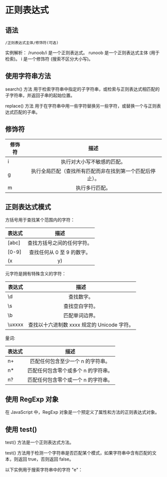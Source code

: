 # 正则表达式
## 语法
```
/正则表达式主体/修饰符(可选)
```
实例解析：
/runoob/i  是一个正则表达式。
runoob  是一个正则表达式主体 (用于检索)。
i  是一个修饰符 (搜索不区分大小写)。

## 使用字符串方法
search() 方法 用于检索字符串中指定的子字符串，或检索与正则表达式相匹配的子字符串，并返回子串的起始位置。

replace() 方法 用于在字符串中用一些字符替换另一些字符，或替换一个与正则表达式匹配的子串。


## 修饰符

| 修饰符        | 描述          |
| ------------- |:-------------:| 
| i      | 执行对大小写不敏感的匹配。 | 
| g     | 执行全局匹配（查找所有匹配而非在找到第一个匹配后停止）。      |  
| m | 执行多行匹配。      |   

## 正则表达式模式

方括号用于查找某个范围内的字符：

| 表达式        | 描述          |
| ------------- |:-------------:| 
| [abc]     | 查找方括号之间的任何字符。 | 
| [0-9]     | 查找任何从 0 至 9 的数字。      |  
| (x|y) | 查找任何以 | 分隔的选项。      |   

元字符是拥有特殊含义的字符：

| 表达式        | 描述          |
| ------------- |:-------------:| 
| \d     | 查找数字。 | 
| \s     | 查找空白字符。      |  
| \b | 匹配单词边界。      |   
| \uxxxx | 查找以十六进制数 xxxx 规定的 Unicode 字符。     |   

量词:

| 表达式        | 描述          |
| ------------- |:-------------:| 
| n+    | 匹配任何包含至少一个 n 的字符串。 | 
| n*    | 匹配任何包含零个或多个 n 的字符串。      |  
| n? | 匹配任何包含零个或一个 n 的字符串。      |  

## 使用 RegExp 对象
在 JavaScript 中，RegExp 对象是一个预定义了属性和方法的正则表达式对象。

## 使用 test()
test() 方法是一个正则表达式方法。

test() 方法用于检测一个字符串是否匹配某个模式，如果字符串中含有匹配的文本，则返回 true，否则返回 false。

以下实例用于搜索字符串中的字符 "e"：





